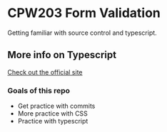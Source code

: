 # CPW203 Form Validation
Getting familiar with source control and typescript. 

## More info on Typescript
[Check out the official site](https://www.typescriptlang.org/)

### Goals of this repo
- Get practice with commits
- More practice with CSS
- Practice with typescript
